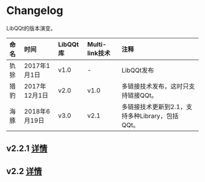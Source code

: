 # Changelog  

LibQQt的版本演变。   

| 命名 | 时间| LibQQt库 | Multi-link技术 | 注释 |   
| :---- | :---- | :---- | :---- |  :----|
| 犰狳 | 2017年1月1日 | v1.0 | - |  LibQQt发布|
| 猎豹 | 2017年12月1日 | v2.0 | v1.0 | 多链接技术发布，这时只支持链接QQt。|  
| 海豚 | 2018年6月19日 | v3.0 | v2.1 |  多链接技术更新到2.1，支持多种Library，包括QQt。|   


## v2.2.1  [详情](changelog/v2.2.1.md)  
## v2.2  [详情](changelog/v2.2.md)  

